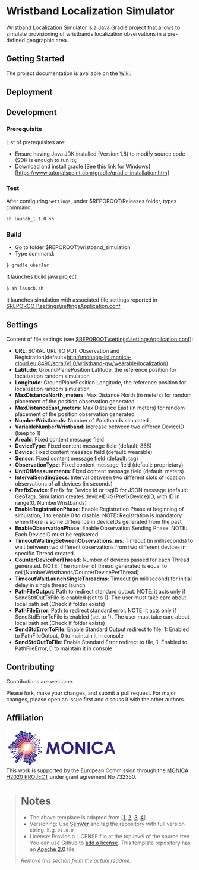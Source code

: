 # Wristband Localization Simulator
<!-- Short description of the project. -->

Wristband Localization Simulator is a Java Gradle project that allows to simulate provisioning of wristbands localization observations in a pre-defined geographic area.

<!-- A teaser figure may be added here. It is best to keep the figure small (<500KB) and in the same repo -->

## Getting Started
<!-- Instruction to make the project up and running. -->

The project documentation is available on the [Wiki](https://github.com/MONICA-Project/template/wiki).

## Deployment
<!-- Deployment/Installation instructions. If this is software library, change this section to "Usage" and give usage examples -->

## Development
<!-- Developer instructions. -->

### Prerequisite

List of prerequisites are:
  - Ensure having Java JDK installed (Version 1.8) to modify source code (SDK is enough to run it); 
  - Download and install gradle [See this link for Windows][https://www.tutorialspoint.com/gradle/gradle_installation.htm]

### Test
After configuring `Settings`, under $REPOROOT/Releases folder, types command:
```bash
sh launch_1.1.0.sh
```

### Build

- Go to folder $REPOROOT\wristband_simulation
- Type command: 

```bash
$ gradle uberJar
```

It launches build java project
	
```bash
$ sh launch.sh
```

It launches simulation with associated file settings reported in [$REPOROOT\settings\settingsApplication.conf](settings/settingsApplication.conf)
  
## Settings

Content of file settings (see [$REPOROOT\settings\settingsApplication.conf](settings/settingsApplication.conf)): 
 
-	**URL**: SCRAL URL TO PUT Observation and Registration(default=http://monapp-lst.monica-cloud.eu:8490/scral/v1.0/wristband-gw/wearable/localization) 
-	**Latitude**:  GroundPlanePosition Latitude, the reference position for localization random simulation 
-	**Longitude**: GroundPlanePosition Longitude, the reference position for localization random simulation 
-	**MaxDistanceNorth_meters**: Max Distance North (in meters) for random placement of the position observation generated 
-	**MaxDistanceEast_meters**: Max Distance East (in meters) for random placement of the position observation generated 
-	**NumberWristbands**: Number of Wristbands simulated 
-	**VariableNumberWristband**: Increase between two differen DeviceID (keep to 1) 
-	**AreaId**: Fixed content message field 
-	**DeviceType**: Fixed content message field (default: 868) 
-	**Device**: Fixed content message field (default: wearable) 
-	**Sensor**: Fixed content message field (default: tag) 
-	**ObservationType**: Fixed content message field (default: proprietary) 
-	**UnitOfMeasurements**: Fixed content message field (default: meters) 
-	**IntervalSendingSecs**: Interval between two different slots of location observations of all devices (in seconds) 
-	**PrefixDevice**: Prefix for Device Id or tagID for JSON message (default: GeoTag). Simulation creates deviceID=${PrefixDevice}ID, with ID in range(0, NumberWristbands) 
-	**EnableRegistrationPhase**: Enable Registration Phase at beginning of simulation, 1 to enable 0 to disable. NOTE: Registration is mandatory when there is some difference in deviceIDs generated from the past 
-	**EnableObservationPhase**: Enable Observation Sending Phase. NOTE: Each DeviceID must be registered 
-	**TimeoutWaitingBetweenObservations_ms**: Timeout (in milliseconds) to wait between two different observations from two different devices in specific Thread created 
-	**CounterDevicePerThread**: Number of devices passed for each Thread generated. NOTE: The number of thread generated is equal to ceil(NumberWristbands/CounterDevicePerThread) 
-	**TimeoutWaitLaunchSingleThreadms**: Timeout (in millisecond) for initial delay in single thread launch 
-	**PathFileOutput**: Path to redirect standard output. NOTE: it acts only if SendStdOutToFile is enabled (set to 1). The user must take care about local path set (Check if folder exists) 
-	**PathFileError**: Path to redirect standard error. NOTE: it acts only if SendStdErrorToFile is enabled (set to 1). The user must take care about local path set (Check if folder exists) 
-	**SendStdErrorToFile**: Enable Standard Output redirect to file, 1: Enabled to PathFileOutput, 0 to maintain it in console 
-	**SendStdOutToFile**: Enable Standard Error redirect to file, 1: Enabled to PathFileError, 0 to maintain it in console 

  
## Contributing
Contributions are welcome. 

Please fork, make your changes, and submit a pull request. For major changes, please open an issue first and discuss it with the other authors.

## Affiliation
![MONICA](https://github.com/MONICA-Project/template/raw/master/monica.png)  
This work is supported by the European Commission through the [MONICA H2020 PROJECT](https://www.monica-project.eu) under grant agreement No 732350.

> # Notes
>
> * The above templace is adapted from [[1](https://github.com/cpswarm/template), [2](https://www.makeareadme.com), [3](https://gist.github.com/PurpleBooth/109311bb0361f32d87a2), [4](https://github.com/dbader/readme-template)].
> * Versioning: Use [SemVer](http://semver.org/) and tag the repository with full version string. E.g. `v1.0.0`
> * License: Provide a LICENSE file at the top level of the source tree. You can use Github to [add a license](https://help.github.com/en/articles/adding-a-license-to-a-repository). This template repository has an [Apache 2.0](LICENSE) file.
>
> *Remove this section from the actual readme.*
